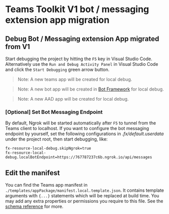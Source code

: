# Teams Toolkit V1 bot / messaging extension app migration
## Debug Bot / Messaging extension App migrated from V1
Start debugging the project by hitting the `F5` key in Visual Studio Code. Alternatively use the `Run and Debug Activity Panel` in Visual Studio Code and click the `Start Debugging` green arrow button. 

> Note: A new teams app will be created for local debug.

> Note: A new bot app will be created in [Bot Framework](https://dev.botframework.com/bots) for local debug.

> Note: A new AAD app will be created for local debug.

### [Optional] Set Bot Messaging Endpoint
By default, Ngrok will be started automatically after `F5` to tunnel from the Teams client to localhost. If you want to configure the bot messaging endpoint by yourself, set the following configurations in *.fx/default.userdata* under the project root, then start debugging, like:
```
fx-resource-local-debug.skipNgrok=true
fx-resource-local-debug.localBotEndpoint=https://767787237c6b.ngrok.io/api/messages
```

## Edit the manifest
You can find the Teams app manifest in `./templates/appPackage/manifest.local.template.json`. It contains template arguments with `{...}` statements which will be replaced at build time. You may add any extra properties or permissions you require to this file. See the [schema reference](https://docs.microsoft.com/en-us/microsoftteams/platform/resources/schema/manifest-schema) for more.
